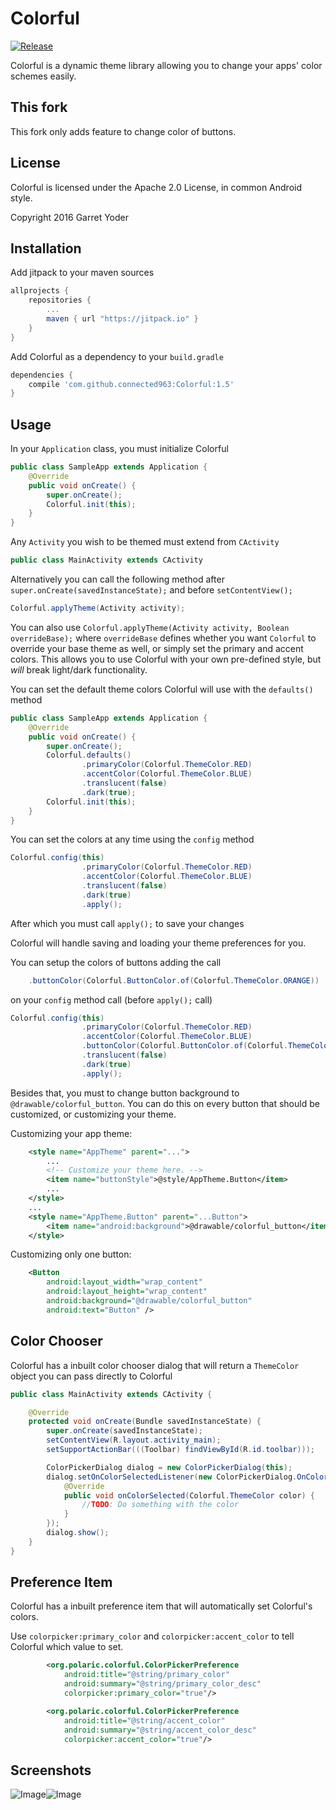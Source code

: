 # Colorful
[![Release](https://jitpack.io/v/connected963/Colorful.svg)](https://jitpack.io/#connected963/Colorful)


Colorful is a dynamic theme library allowing you to change your apps' color schemes easily.

## This fork
This fork only adds feature to change color of buttons.

## License

Colorful is licensed under the Apache 2.0 License, in common Android style.

Copyright 2016 Garret Yoder


## Installation
Add jitpack to your maven sources
```groovy
allprojects {
    repositories {
        ...
        maven { url "https://jitpack.io" }
    }
}
```
Add Colorful as a dependency to your `build.gradle`
```groovy
dependencies {
    compile 'com.github.connected963:Colorful:1.5'
}
```

## Usage

In your `Application` class, you must initialize Colorful
```java
public class SampleApp extends Application {
    @Override
    public void onCreate() {
        super.onCreate();
        Colorful.init(this);
    }
}
```
Any `Activity` you wish to be themed must extend from `CActivity`
```java
public class MainActivity extends CActivity
```

Alternatively you can call the following method after `super.onCreate(savedInstanceState);` and before `setContentView();`
```java
Colorful.applyTheme(Activity activity);
```

You can also use `Colorful.applyTheme(Activity activity, Boolean overrideBase);` where `overrideBase` defines whether you want `Colorful` to override your base theme as well, or simply set the primary and accent colors. This allows you to use Colorful with your own pre-defined style, but *will* break light/dark functionality.

You can set the default theme colors Colorful will use with the `defaults()` method
```java
public class SampleApp extends Application {
    @Override
    public void onCreate() {
        super.onCreate();
        Colorful.defaults()
                .primaryColor(Colorful.ThemeColor.RED)
                .accentColor(Colorful.ThemeColor.BLUE)
                .translucent(false)
                .dark(true);
        Colorful.init(this);
    }
}
```
You can set the colors at any time using the `config` method
```java
Colorful.config(this)
                .primaryColor(Colorful.ThemeColor.RED)
                .accentColor(Colorful.ThemeColor.BLUE)
                .translucent(false)
                .dark(true)
                .apply();
```
After which you must call `apply();` to save your changes

Colorful will handle saving and loading your theme preferences for you.

You can setup the colors of buttons adding the call 
```java
    .buttonColor(Colorful.ButtonColor.of(Colorful.ThemeColor.ORANGE))
```
on your `config` method call (before `apply();` call)
```java
Colorful.config(this)
                .primaryColor(Colorful.ThemeColor.RED)
                .accentColor(Colorful.ThemeColor.BLUE)
                .buttonColor(Colorful.ButtonColor.of(Colorful.ThemeColor.ORANGE))
                .translucent(false)
                .dark(true)
                .apply();
```
Besides that, you must to change button background to `@drawable/colorful_button`.
You can do this on every button that should be customized, or customizing your theme.

Customizing your app theme:
```xml
    <style name="AppTheme" parent="...">
        ...
        <!-- Customize your theme here. -->
        <item name="buttonStyle">@style/AppTheme.Button</item>
        ...
    </style>
    ...
    <style name="AppTheme.Button" parent="...Button">
        <item name="android:background">@drawable/colorful_button</item>
    </style>
```

Customizing only one button:
```xml
    <Button
        android:layout_width="wrap_content"
        android:layout_height="wrap_content"
        android:background="@drawable/colorful_button"
        android:text="Button" />
```
## Color Chooser

Colorful has a inbuilt color chooser dialog that will return a `ThemeColor` object you can pass directly to Colorful
```java
public class MainActivity extends CActivity {

    @Override
    protected void onCreate(Bundle savedInstanceState) {
        super.onCreate(savedInstanceState);
        setContentView(R.layout.activity_main);
        setSupportActionBar(((Toolbar) findViewById(R.id.toolbar)));

        ColorPickerDialog dialog = new ColorPickerDialog(this);
        dialog.setOnColorSelectedListener(new ColorPickerDialog.OnColorSelectedListener() {
            @Override
            public void onColorSelected(Colorful.ThemeColor color) {
                //TODO: Do something with the color
            }
        });
        dialog.show();
    }
}
```

## Preference Item
Colorful has a inbuilt preference item that will automatically set Colorful's colors.

Use `colorpicker:primary_color` and `colorpicker:accent_color` to tell Colorful which value to set.
```xml
        <org.polaric.colorful.ColorPickerPreference
            android:title="@string/primary_color"
            android:summary="@string/primary_color_desc"
            colorpicker:primary_color="true"/>

        <org.polaric.colorful.ColorPickerPreference
            android:title="@string/accent_color"
            android:summary="@string/accent_color_desc"
            colorpicker:accent_color="true"/>
```
           

## Screenshots
![Image](screenshots/art1.png)![Image](screenshots/art2.png)
